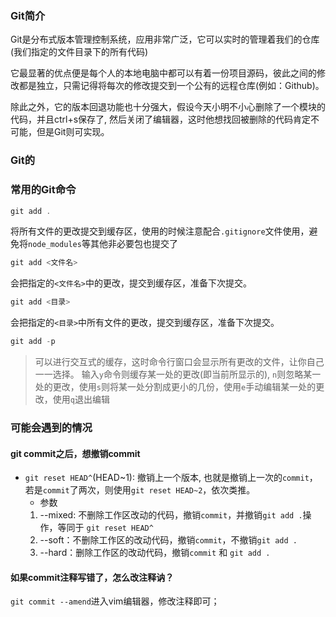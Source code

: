 ### Git简介
Git是分布式版本管理控制系统，应用非常广泛，它可以实时的管理着我们的仓库(我们指定的文件目录下的所有代码)
  

它最显著的优点便是每个人的本地电脑中都可以有着一份项目源码，彼此之间的修改都是独立，只需记得将每次的修改提交到一个公有的远程仓库(例如：Github)。  
  
除此之外，它的版本回退功能也十分强大，假设今天小明不小心删除了一个模块的代码，并且ctrl+s保存了, 然后关闭了编辑器，这时他想找回被删除的代码肯定不可能，但是Git则可实现。  
  
### Git的



### 常用的Git命令
```js
git add .
```
将所有文件的更改提交到缓存区，使用的时候注意配合`.gitignore`文件使用，避免将`node_modules`等其他非必要包也提交了
```js
git add <文件名>
```
会把指定的`<文件名>`中的更改，提交到缓存区，准备下次提交。  
  
```js
git add <目录>
```
会把指定的`<目录>`中所有文件的更改，提交到缓存区，准备下次提交。
```js
git add -p 
``` 
> 可以进行交互式的缓存，这时命令行窗口会显示所有更改的文件，让你自己一一选择。
> 输入`y`命令则缓存某一处的更改(即当前所显示的), `n`则忽略某一处的更改，使用`s`则将某一处分割成更小的几份，使用`e`手动编辑某一处的更改，使用`q`退出编辑


### 可能会遇到的情况
#### git commit之后，想撤销commit
- `git reset HEAD^`(HEAD~1): 撤销上一个版本, 也就是撤销上一次的`commit`，若是`commit`了两次，则使用`git reset HEAD~2`，依次类推。
    - 参数
    1. --mixed: 不删除工作区改动的代码，撤销`commit`，并撤销`git add .`操作，等同于 `git reset HEAD^`
    2. --soft：不删除工作区的改动代码，撤销`commit`，不撤销`git add .`
    3. --hard：删除工作区的改动代码，撤销`commit` 和 `git add .`
#### 如果commit注释写错了，怎么改注释讷？
`git commit --amend`进入vim编辑器，修改注释即可；